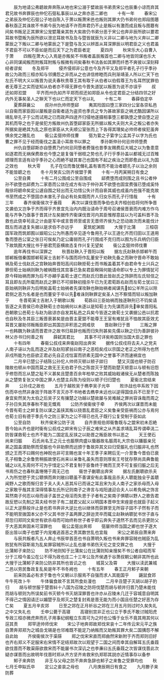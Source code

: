 <!-- { "loadSidebar": true } -->
　　辰为地请公弗聼故奔奔陈从地也宋公溺于嬖故辰书弟责宋公也辰重小谅而弃其君兄故书奔罪辰也仲佗石彄私事辰以从之奔亦恶二卿也
　　十有一年
　　春宋公之弟辰及仲佗石彄公子地自陈入于萧以叛萧宋邑也叛则其罪大仍书弟何也郑段图簒春秋亟正其诛故不书弟今辰为地请不许而奔君仍不止是叛以有激而成且叛与图簒有间矣书叛足正其罪宋公宠嬖蔑亲其咎大矣故仍书弟分恶于宋公也奔非辰所欲以要君耳故书暨叛为辰所欲以泄忿耳故书及及与暨皆就辰为义非以二卿与地为义奔以二卿蒙辰之下叛以二卿与地蒙辰之下是暨与及又以辨首从耳深罪辰以明君臣之义也君虽不君臣不可以不臣如是而后天下之为君臣者定
　　夏四月
　　秋宋乐大心自曹入于萧
　　四叛在萧大心入焉是亦叛矣不书叛者盖辰叛首也二卿与地皆同谋也乐大心非同谋闻叛而附叛耳附叛与叛微有间矣春秋书法各如其罪而纤悉不爽彼以深刻释经者谬矣
　　冬及郑平
　　侵齐侵郑非公意也今及齐平又及郑平者孔子行乎季孙故公为政而三桓亦知与邻搆怨之非而从之也讲信修睦而兵刑渐靖圣人所以仁天下也左氏不明大义以叛晋为说夫春秋贵尊王其有取于从伯者以伯假尊王为名耳然犹罪伯者无尊王之实而徒知从伯者亦不得无罪也今晋失道犹以叛晋为说不亦误乎
　　叔还如郑涖盟
　　平齐而州仇如齐平郑而叔还如郑臣从令也定君臣之分结四邻之好内外无事矣圣人之聨天下也以仁而定天下也以礼
　　十有二年
　　春薛伯定卒
　　夏葬薛襄公
　　叔孙州仇帅师堕郈
　　夷其险固曰堕三家四分公室各崇私邑以自衞而家臣因以屡叛是自衞者适为盗资也季氏之专为甚故家臣之祸尤酷因谋所以靖乱举孔子于公而试用之已而政声四逹齐归侵地遂摄相事堕三都孰堕之使自堕之迎其机而导之也于是侯犯方叛故州仇首堕郈家臣无所据以叛大夫则大夫之叛公者亦失所据矣是絶其为乱之原也家臣从大夫顺公室张而上下各得其理矣必帅师者侯犯虽奔惧余党之踵乱也
　　衞公孟彄帅师伐曹
　　彄为絷之子絷字公孟其子以字为氏也曹之罪不见于经而衞伐之盖淩小耳故书以罪之
　　季孙斯仲孙何忌帅师堕费
　　州仇自堕郈斯亦自堕费乃约何忌同堕者费强也昔季友赐费后大城之以为鲁患意如逐君而无祸保费故也今堕之是复强干弱枝之势也孔子行乎季孙盖以都城无过百雉顺理而言适有动乎季孙之心而絶不疑其害己也国有不起之疾治之而即愈此以礼为国之效也
　　秋大雩
　　孔子在位而鲁犹僭礼盖有害而不能治者聼孔子以治之余则不能皆聼之也
　　冬十月癸亥公防齐侯盟于黄
　　十有一月丙寅朔日有食之
　　公至自黄
　　十有二月公围成公至自围成
　　郈费堕而成则围之且书公者仲孙不欲堕也郈费为二家患而公敛在成方有功于仲孙其不欲堕也固宜费强已堕成奚恃哉徐将聼命矣定公遽自围之轻出而无功惜公失计而自亵其威也成虽内邑强不能克故书至然成之不堕固亦未害孔子自必有处矣既而齐人归女乐而孔子行惜哉
　　十有三年
　　春齐侯衞侯次于垂葭
　　再次以谋伐晋而争伯也夫齐桓创伯将何所争晋文袭伯又岂争于齐而得乎齐景宜先治内内既治请命于周号召诸侯晋衰而内难方作乌能与齐争乃亟事于晋其计左矣据传齐衞谋伐晋河内其臣惟邴意兹以为可盖料晋不及救也此侥幸茍且之计由是军中或言晋师至或言无晋师齐侯为之恐动故次而未能伐计既左而进退复失据以是求伯不亦远乎
　　夏筑蛇渊囿
　　大搜于比蒲
　　三桓窃国军政而筑郎囿以娱昭公公为所愚而卒见逐今鲁用孔子以王道化齐而归田以王道用鲁而堕邑公室之张日可俟矣乃定公庸弱而孔子行围成不克归而以囿为乐兵柄仍归臣下故筑囿大搜比书于册君荒臣横故态复作兴复无望矣
　　衞公孟彄帅师伐曹
　　逾年再伐书以深罪之
　　秋晋赵鞅入于晋阳以叛
　　据左氏赵鞅杀邯郸午而邯郸叛借秦围邯郸荀寅士吉射不与围而将作乱董安于劝鞅先备之而鞅守晋命不敢始祸及荀士伐赵氏之宫鞅始奔晋阳高闶曰鞅拒荀士而书叛盖着其不由君命专土兴兵之罪但荀士始祸则鞅为被祸既伐其宫事已急矣君臣睽隔何能请命即以专土为罪情犹可原今释始祸而罪为后不亦顚乎盖荀士遂亡而赵氏归晋此皆赵氏之饰辞而左氏轻信之耳且即左氏所载而赵氏之罪已不可揜鞅初擅杀午已为无君荀跞右赵而左荀士犹曰三臣始祸则鞅非为后明矣盖荀士始祸者先谋攻鞅也鞅始祸者闻谋先如公羊所云以除君侧之恶为名者是也而董安于卒以先难诛则鞅罪定矣圣人岂不察情而轻以叛加鞅乎
　　冬晋荀寅士吉射入于朝歌以叛
　　荀跞曰三臣始祸而独逐鞅刑已不钧矣请皆逐之夫晋侯已命逐鞅荀士亦始祸何以未逐以是知荀士为先谋而非先审矣晋阳私邑朝歌公邑荀士与赵为敌谅亦自发其私邑之兵矣今皆逐之故荀士又袭据公邑以抗君也自秋及冬其臣三叛晋衰甚矣是由晋主夏盟不能尊王王室有难犹且不恤故其臣效尤耳晋又屡助邻叛叛臣即出其国岂非积恶之炯戒欤
　　晋赵鞅归于晋
　　三叛之罪一也韩魏为鞅请而晋君许之故书归易辞也叛而归失刑甚矣先儒以鞅之归为善辞彼孙林父亦书归何善之有
　　薛弑其君比
　　其事不可详矣称国则当国大臣之罪也
　　十有四年
　　春衞公叔戍来奔衞赵阳出奔宋
　　据传公叔戍将去夫人之党夫人南子诬以为乱而逐之并及赵阳家翁曰南子之恶稔矣戍以宗国之老正之所得为也然非戍所能为也臣欲正君必先自正戍怙富而骄素无国中之誉事不济而速祸宜也
　　二月辛巳楚公子结陈公孙佗人帅师灭顿以顿子牂归
　　楚又灭国也顿子防召陵故也顿从中国而莫之救无王无伯君子伤之陈尝灭于楚而助楚灭顿意以与顿有旧怨乎修怨而忘从楚之耻不义甚矣且楚患百余年柏举之败其威始戢诸侯无从楚者而陈独从之楚势复张又中国之罪人也楚主兵陈为役则以顿子归归楚也
　　夏衞北宫结来奔
　　公孙戍之故也
　　五月于越败吴于檇李吴子光卒
　　败诈战也卒系败下因伤而卒也然非身戕于阵故不言灭亦不书地者去檇李未远也以逆得国佳兵不已至于亡身宜矣然吴为太伯之后吴子又有攘楚之功越以楚故屡与吴难越之罪尚容诛哉而周之子孙日失其序春秋不能无慨焉
　　公防齐侯衞侯于牵
　　齐侯两次以谋晋而未能今晋有荀士之衅复防以谋之盖挟其叛以挠晋乱君臣之义矣鲁亲受臣祸而公亦与焉何也荀士旧有德于季氏今之防三家为之公不得已也孔子既行公复受制于臣如此
　　公至自防
　　秋齐侯宋公防于洮
　　自齐景规伯郑衞鲁既与之盟宋初未忍絶晋今始从齐也是时衞有公叔戍之衅宋有公子辰之难宋之从齐盖求靖乱耳传谓牵洮二防皆谋救荀士也齐不能为二国定乱反挟之以助晋之叛臣故书以恶之
　　天王使石尚来归脤
　　石氏尚名王之元士也脤祭肉盛以蜃器故名脤周礼大宗伯以膰脤亲兄弟之国盖谓助祭而受脤也今非助祭而远颁于鲁故异其文曰归受脤礼也归脤非礼也然颁之王而不曰赐何也神贶也非可言赐也宣十年王季子来聘后无一介至鲁今晋伯已衰孔子相鲁之余鲁势稍振故使石尚来以亲鲁礼虽失而意则厚矣王号犹存祭尚具典鲁能辅之以礼东周何不可为乎惜定公不君复制于臣鲁终于微而王灵不可复振归脤之后无书焉伤之也春秋盖惓惓于周无己也
　　衞世子蒯聩出奔宋
　　据左氏蒯聩欲杀夫人为所觉愬于灵公聩惧而奔刘敞曰聩虽不善谋安有此事哉且杀夫人聩能独全乎盖聩闻野人之歌而惭归言于夫人夫人恶其斥已而诬之耳且宋为夫人南子之家杀母而入母之家敢乎哉其言深得情事左氏所记则南子之谗言与戏阳速迎合夫人以希免祸之饰言耳然南子何忍以母而诬子盖世之母淫而失恩于子者有之矣南子惧聩以野人之歌告君故反愬以先制之耳夫经书世子有二就君父起义以明国本晋申生宋痤是也就臣子起义以正大逆蔡般许止是也若书奔非大逆比也以继体而获罪至无所容子固不子然有子而不能明至拨国本父亦不父其书世子盖两罪之辞迨灵卒而辄立赵鞅纳聩犹书世子直与郑忽归郑同文矣世有欲杀母而可始终称世子者乎即云奔失子道然不去而见杀更防父于大恶其奔固未可深罪也
　　衞公孟彄出奔郑
　　彄屡帅师当国之卿也世子逐大臣出皆以南子也嬖于内宠难逃首恶之责其数世乱也宜哉
　　宋公之弟辰自萧来奔
　　与辰共叛者凡五人奔止书辰举首恶也书自萧明久叛也书来奔罪容贼也贼臣为乱败犹有所容斯易为乱矣罪容贼所以止乱也屡书弟伤天伦之变交罪之也
　　大搜于比蒲邾子来防公
　　防不地则知于比蒲矣公在比蒲则知亲搜矣不书公者自昭而军分于三桓今虽公在公不得为政也庄二十三年公及齐侯遇于谷萧叔朝公朝非其所也此大搜于比蒲邾子来防公防非其所也皆讥之也
　　城莒父及霄
　　大搜以渎武兼城二邑以劳民鲁政复乱矣是年不书冬阙也
　　十有五年
　　春王正月邾子来朝
　　前来防盖必有求于鲁也今又朝以示服焉不自强而求人其能国乎
　　鼷鼠食郊牛牛死改卜牛
　　牛体徧食故不言其所食处漫也
　　二月辛丑楚子灭胡以胡子豹归
　　胡与顿世服于楚晋紏十八国为召陵之防将伐楚而胡与顿并归晋乃楚未能伐而胡与顿则为所误矣前书灭顿今书灭胡深罪晋也许亦从召陵未几迁于容城意自明其不得己之情因请迁以媚楚乎及郑灭之楚复封焉是晋无能为而小国且任楚之好恶为存亡矣
　　夏五月辛亥郊
　　日至之郊在正月祈谷之郊在三月五月则过时久矣失礼之中又失礼也
　　壬申公薨于高寝
　　高寝别宫非正也公立于季氏不敢讨贼阳虎专政三桓亦微虎奔而孔子用事纪纲粗立东周可为之时也公惛于女乐不竟其用其何以逭其责
　　郑罕逹帅师伐宋
　　宋公子地奔郑故郑伐宋哀十二年传云宋元平之族自萧奔郑郑为之城嵒戈锡是也邻难既不能定乃纳叛而又助叛其罪大矣二国搆怨不解自此始
　　齐侯衞侯次于渠蒢
　　郑之伐宋宋直而郑曲然宋新附于齐而郑则旧好也齐右郑义不足服宋右宋情不足结郑故次以观望于二国之间而幸其自解耳五氏垂葭欲伐晋而不敢渠蒢欲救宋而不能屡书次深讥之也李亷曰五氏垂葭之次皆谋伐晋此次疑亦谋晋而出故明年伐晋时郑从齐方坚齐肯救宋仇郑耶其説亦近情事存以备参
　　邾子来奔防
　　非王与父母之防不奔奔急辞也邾子之来鲁之受罪均也
　　秋七月壬申姒氏卒
　　定公之妾哀之母也
　　八月庚辰朔日有食之
　　九月滕子来防葬
